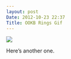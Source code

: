 ```yaml
---
layout: post
Date: 2012-10-23 22:37
Title: OOKB Rings Gif
---
```


![](https://dl.dropbox.com/s/jznidyhlj3j2lzg/OOKB-Rings.gif)

Here’s another one.